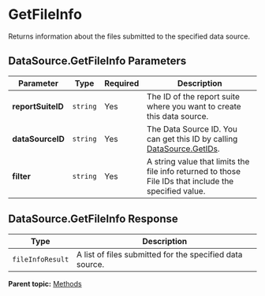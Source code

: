 # GetFileInfo

Returns information about the files submitted to the specified data source.

## DataSource.GetFileInfo Parameters

|Parameter|Type|Required|Description|
|---------|----|--------|-----------|
|**reportSuiteID** |`string` |Yes| The ID of the report suite where you want to create this data source. |
|**dataSourceID** |`string` |Yes| The Data Source ID. You can get this ID by calling [DataSource.GetIDs](r_getIDs.md#). |
|**filter** |`string` |Yes| A string value that limits the file info returned to those File IDs that include the specified value. |

## DataSource.GetFileInfo Response

|Type|Description|
|----|-----------|
|`fileInfoResult` | A list of files submitted for the specified data source. |

**Parent topic:** [Methods](../methods/c_data_sources_methods.md)

